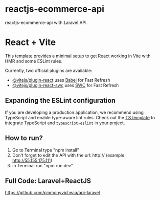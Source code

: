 # reactjs-ecommerce-api

reactjs-ecommerce-api with Laravel API.

# React + Vite

This template provides a minimal setup to get React working in Vite with HMR and some ESLint rules.

Currently, two official plugins are available:

- [@vitejs/plugin-react](https://github.com/vitejs/vite-plugin-react/blob/main/packages/plugin-react/README.md) uses [Babel](https://babeljs.io/) for Fast Refresh
- [@vitejs/plugin-react-swc](https://github.com/vitejs/vite-plugin-react-swc) uses [SWC](https://swc.rs/) for Fast Refresh

## Expanding the ESLint configuration

If you are developing a production application, we recommend using TypeScript and enable type-aware lint rules. Check out the [TS template](https://github.com/vitejs/vite/tree/main/packages/create-vite/template-react-ts) to integrate TypeScript and [`typescript-eslint`](https://typescript-eslint.io) in your project.

## How to run?
1. Go to Terminal type "npm install"
2. Don't forget to edit the API with the url: http:// (example: http://55.155.175.111)
3. in Terminal run "npm run dev"

## Full Code: Laravel+ReactJS
https://github.com/pinmonyvicheaa/api-laravel
